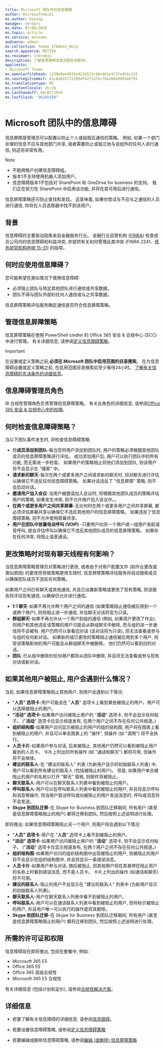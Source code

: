```yaml
---
title: Microsoft 团队中的信息障碍
author: MicrosoftHeidi
ms.author: heidip
manager: serdars
ms.date: 07/08/2019
ms.topic: article
ms.service: msteams
audience: admin
ms.collection: Teams_ITAdmin_Help
search.appverid: MET150
ms.reviewer: vikramju
description: 了解信息障碍及其对团队的影响。
appliesto:
- Microsoft Teams
ms.openlocfilehash: 1238e0e4d015a9216523c96e981e3f37ad54c131
ms.sourcegitcommit: e1c8a62577229daf42f1a7bcfba268a9001bb791
ms.translationtype: MT
ms.contentlocale: zh-CN
ms.lasthandoff: 08/07/2019
ms.locfileid: "36245359"
---
```

# <a name="information-barriers-in-microsoft-teams"></a>Microsoft 团队中的信息障碍

信息屏障是管理员可以配置以防止个人或组相互通信的策略。 例如, 如果一个部门处理的信息不应与其他部门共享, 或者需要防止或独立地与该组外的任何人进行通信, 则这将非常有用。

> [!NOTE]
> - 不能跨租户创建信息障碍组。
> - 版本1不支持使用机器人添加用户。
> - 信息障碍版本1不包括对 SharePoint 和 OneDrive for business 的支持。 我们正在努力在 SharePoint 中启用该功能, 并将在其可用后进行通信。

信息屏障策略还可防止查找和发现。 这意味着, 如果你尝试与不应与之通信的人员进行通信, 你将在人员选取器中找不到该用户。

## <a name="background"></a>背景

信息障碍的主要驱动因素来自金融服务行业。 金融行业监管机构 ([FINRA]( http://www.finra.org)) 检查成员公司内的信息障碍和利益冲突, 并提供有关如何管理此类冲突 (FINRA 2241、[债务研究机构声明 15-31](http://www.finra.org/sites/default/files/Regulatory-Notice-15-31_0.pdf)) 的指导。  

## <a name="when-should-i-use-information-barriers"></a>何时应使用信息障碍？

您可能希望在类似情况下使用信息障碍:

- 必须阻止团队与特定其他团队进行通信或共享数据。
- 团队不得与团队外部的任何人通信或与之共享数据。

信息屏障策略评估服务确定通信是否符合信息屏障策略。 

## <a name="managing-information-barrier-policies"></a>管理信息屏障策略

信息屏障策略在使用 PowerShell cmdlet 的 Office 365 安全 & 合规中心 (SCC) 中进行管理。 有关详细信息, 请参阅[定义信息障碍策略](https://docs.microsoft.com/office365/securitycompliance/information-barriers-policies)。

> [!IMPORTANT]
> 在设置或定义策略之前,**必须在 Microsoft 团队中启用范围的目录搜索**。 在为信息障碍设置或定义策略之前, 在启用范围目录搜索后至少等待24小时。 [了解有关信息障碍的先决条件的详细信息](https://docs.microsoft.com/office365/securitycompliance/information-barriers-policies#prerequisites)。

## <a name="information-barriers-administrator-role"></a>信息障碍管理员角色

IB 合规性管理角色负责管理信息屏障策略。 有关此角色的详细信息, 请参阅[Office 365 安全 & 合规中心中的权限](https://docs.microsoft.com/office365/securitycompliance/permissions-in-the-security-and-compliance-center)。

## <a name="when-are-information-barrier-policies-checked"></a>何时检查信息障碍策略？

当以下团队事件发生时, 将检查信息障碍策略:

- 将**成员添加到团队**-每当您将用户添加到团队时, 用户的策略必须根据其他团队成员的信息屏障策略进行评估。 成功添加用户后, 用户可以执行团队中的所有功能, 而无需进一步检查。 如果用户的策略阻止将他们添加到团队, 则该用户将不会显示在 "搜索" 中。
- **请求新的聊天**-每次在两个或更多用户之间请求新的聊天时, 将对聊天进行评估以确保它不违反任何信息障碍策略。 如果对话违反了 "信息屏障" 策略, 则不会启动对话。
- **邀请用户加入会议**-当用户被邀请加入会议时, 将根据其他团队成员的策略评估用户的策略, 如果发生冲突, 则不允许用户加入会议中。。
- **在两个或更多用户之间共享屏幕**-无论何时在两个或更多用户之间共享屏幕, 都必须评估屏幕共享以确保它不违反其他用户的信息屏障策略。 如果违反了信息障碍策略, 则不允许使用屏幕共享。
- **用户在团队中放置电话呼叫 (VOIP)** -只要用户向另一个用户或一组用户发起语音呼叫, 就会评估呼叫以确保它不违反其他团队成员的信息屏障策略。 如果存在任何冲突, 将阻止语音通话。

## <a name="what-happens-to-existing-chat-threads-when-a-policy-is-changed"></a>更改策略时对现有聊天线程有何影响？

当信息屏障策略管理员对策略进行更改, 或者由于对用户配置文件 (如作业更改或类似原因) 的更改而导致策略更改生效时, 信息屏障策略评估服务将自动搜索成员以确保团队成员不违反任何策略。

如果用户之间已有聊天或其他通信, 并且已设置新策略或更改了现有策略, 则该服务将评估现有通信, 以确保仍允许进行通信。 

- **1:1 聊天**-如果不再允许两个用户之间的通信 (如果策略阻止通信被应用到一个或两个用户), 则将阻止进一步通信, 并且聊天对话将变为只读。
- **群组聊天**-如果不再允许从一个用户到组的通信 (例如, 如果用户更改了作业), 则用户和其他违反该策略的用户可能会从群组聊天中删除, 而与组的进一步通信将不会被有. 用户仍然可以查看旧对话 (该对话将为只读), 但无法查看或参与与组的任何新对话。 如果新的或已更改的策略阻止通信被应用到多个用户, 则受该策略影响的用户可能会从群组聊天中被删除。 他们仍然可以看到旧的对话。 
- **团队**-已从组中删除的任何用户都将从团队中删除, 并且将无法查看或参与现有对话或新对话。

## <a name="what-will-users-experience-if-another-user-is-blocked"></a>如果其他用户被阻止, 用户会遇到什么情况？

当前, 如果信息屏障策略阻止其他用户, 则用户会遇到以下情况:

- "**人员" 选项卡**-用户可能会在 "**人员**" 选项卡上看到某些被阻止的用户。用户可以选择被阻止的用户。
- **"活动" 选项卡**-如果用户访问被阻止用户的 "**活动**" 选项卡, 则不会显示任何帖子。 ("**活动**" 选项卡仅显示频道发布, 在两个用户之间不存在任何公共频道。)
- **组织结构图**-如果用户访问显示被阻止的用户的组织结构图, 用户将在图表上看到被阻止的用户, 并且可以单击图表上的 "操作", 但操作 (如 "调用") 将不会执行。
- **人员卡片**-如果用户参与对话, 后来被阻止, 其他用户仍然可以看到被阻止用户看到的人员卡。 卡片上列出的所有操作 (如 "通话和聊天") 都将可用, 但操作将不会继续。
- **建议的联系人**-在 "建议的联系人" 列表 (为新用户显示的初始联系人列表) 中, 用户可以看到所有建议的联系人 (包括被阻止的用户)。 但是, 如果用户单击被阻止的用户的名称以打开 "聊天" 窗格, 则邮件将被阻止。
- **聊天联系人**-用户可以在聊天联系人列表中看到被阻止的用户。
- **呼叫联系人**-用户可以在呼叫联系人列表中看到被阻止的用户, 并且将显示呼叫和消息等操作, 但当用户尝试呼叫或向被阻止的用户发送消息时, 呼叫或消息将不会发送。
- **Skype 到团队迁移**-在 Skype for Business 到团队迁移期间, 所有用户 (甚至是信息屏障策略阻止的用户) 都将迁移到团队, 然后按照上述说明进行处理。

即将推出: 如果信息障碍策略阻止另一个用户, 则用户将会遇到以下情况:

- "**人员" 选项卡**-用户在 "**人员**" 选项卡上看不到被阻止的用户。
- **"活动" 选项卡**-如果用户访问被阻止用户的 "**活动**" 选项卡, 则不会显示任何帖子。 ("**活动**" 选项卡仅显示频道发布, 在两个用户之间不存在任何公共频道。)
- **组织结构图**-如果用户访问的组织结构图中出现被阻止的用户, 则被阻止的用户将不会显示在组织结构图中, 并且将显示一条错误消息。
- **人员卡片**-如果用户参与对话, 随后被阻止, 则其他用户将在其悬停在阻止用户的名称上时看到错误消息, 而不是人员卡。 卡片上列出的操作 (如通话和聊天) 将不可用。
- **建议的联系人**-阻止的用户不会显示在 "建议的联系人" 列表中 (为新用户显示的初始联系人列表)。
- **聊天联系人**-用户在聊天联系人列表中看不到被阻止的用户。
- **呼叫联系人**-用户可以在通话联系人列表中看到被阻止的用户, 但将标识被阻止的用户, 并且用户唯一可以执行的操作是将其删除。
- **Skype 到团队迁移**-在 Skype for Business 到团队迁移期间, 所有用户 (甚至是信息屏障策略阻止的用户) 都将迁移到团队, 然后按照上述说明进行处理。

## <a name="required-licenses-and-permissions"></a>所需的许可证和权限

信息障碍现在即将推出, 包括在套餐中, 例如:

- Microsoft 365 E5
- Office 365 E5
- Office 365 高级合规性
- Microsoft 365 E5 合规性

有关详细信息 (包括计划和定价), 请参阅[合规性解决方案](https://products.office.com/business/security-and-compliance/compliance-solutions?rtc=1)。

## <a name="more-information"></a>详细信息

- 若要了解有关信息障碍的详细信息, 请参阅[信息障碍](https://docs.microsoft.com/office365/securitycompliance/information-barriers)。

- 若要设置信息障碍策略, 请参阅[定义信息障碍策略](https://docs.microsoft.com/office365/securitycompliance/information-barriers-policies)

- 若要编辑或删除信息障碍策略, 请参阅[编辑 (或删除) 信息屏障策略](https://docs.microsoft.com/office365/securitycompliance/information-barriers-edit-segments-policies.md)